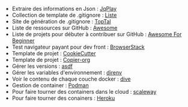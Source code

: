 - Extraire des informations en Json : [JqPlay](https://jqplay.org/)
- Collection de template de .gitignore : [Liste](https://github.com/github/gitignore)
- Site de génération de .gitignore : [TopTal](https://www.toptal.com/developers/gitignore)
- Liste de ressources sur GitHub : [Awesome](https://github.com/sindresorhus/awesome)
- Liste de projets pour débuter à contribuer sur GitHub : [Awesome For Beginner](https://github.com/MunGell/awesome-for-beginners)
- Test navigateur payant pour dev front : [BrowserStack](https://www.browserstack.com/)
- Template de projet : [CookieCutter](https://github.com/cookiecutter/cookiecutter)
- Template de projet : [Copier-org](https://github.com/copier-org/copier)
- Gérer les versions : [asdf](https://asdf-vm.com/)
- Gérer les variables d'environnement : [direnv](https://direnv.net/)
- Voir le contenu de chaque couche docker : [dive](https://github.com/wagoodman/dive)
- Gestion de container : [Podman](https://podman.io/)
- Pour faire tourner des containers dans le cloud : [scaleway](https://www.scaleway.com/fr/)
- Pour faire tourner des conainers : [Heroku](https://www.heroku.com/)

